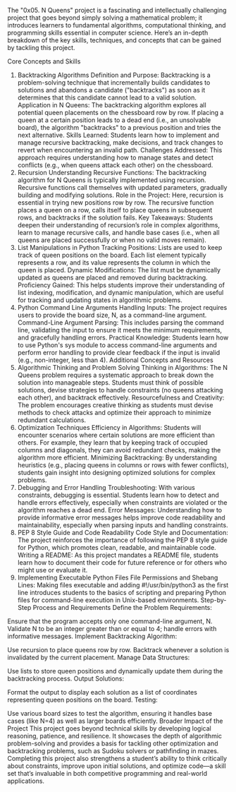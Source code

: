 The "0x05. N Queens" project is a fascinating and intellectually challenging project that goes beyond simply solving a mathematical problem; it introduces learners to fundamental algorithms, computational thinking, and programming skills essential in computer science. Here’s an in-depth breakdown of the key skills, techniques, and concepts that can be gained by tackling this project.

Core Concepts and Skills
1. Backtracking Algorithms
Definition and Purpose: Backtracking is a problem-solving technique that incrementally builds candidates to solutions and abandons a candidate ("backtracks") as soon as it determines that this candidate cannot lead to a valid solution.
Application in N Queens: The backtracking algorithm explores all potential queen placements on the chessboard row by row. If placing a queen at a certain position leads to a dead end (i.e., an unsolvable board), the algorithm "backtracks" to a previous position and tries the next alternative.
Skills Learned: Students learn how to implement and manage recursive backtracking, make decisions, and track changes to revert when encountering an invalid path.
Challenges Addressed: This approach requires understanding how to manage states and detect conflicts (e.g., when queens attack each other) on the chessboard.
2. Recursion
Understanding Recursive Functions: The backtracking algorithm for N Queens is typically implemented using recursion. Recursive functions call themselves with updated parameters, gradually building and modifying solutions.
Role in the Project: Here, recursion is essential in trying new positions row by row. The recursive function places a queen on a row, calls itself to place queens in subsequent rows, and backtracks if the solution fails.
Key Takeaways: Students deepen their understanding of recursion’s role in complex algorithms, learn to manage recursive calls, and handle base cases (i.e., when all queens are placed successfully or when no valid moves remain).
3. List Manipulations in Python
Tracking Positions: Lists are used to keep track of queen positions on the board. Each list element typically represents a row, and its value represents the column in which the queen is placed.
Dynamic Modifications: The list must be dynamically updated as queens are placed and removed during backtracking.
Proficiency Gained: This helps students improve their understanding of list indexing, modification, and dynamic manipulation, which are useful for tracking and updating states in algorithmic problems.
4. Python Command Line Arguments
Handling Inputs: The project requires users to provide the board size, N, as a command-line argument.
Command-Line Argument Parsing: This includes parsing the command line, validating the input to ensure it meets the minimum requirements, and gracefully handling errors.
Practical Knowledge: Students learn how to use Python's sys module to access command-line arguments and perform error handling to provide clear feedback if the input is invalid (e.g., non-integer, less than 4).
Additional Concepts and Resources
5. Algorithmic Thinking and Problem Solving
Thinking in Algorithms: The N Queens problem requires a systematic approach to break down the solution into manageable steps. Students must think of possible solutions, devise strategies to handle constraints (no queens attacking each other), and backtrack effectively.
Resourcefulness and Creativity: The problem encourages creative thinking as students must devise methods to check attacks and optimize their approach to minimize redundant calculations.
6. Optimization Techniques
Efficiency in Algorithms: Students will encounter scenarios where certain solutions are more efficient than others. For example, they learn that by keeping track of occupied columns and diagonals, they can avoid redundant checks, making the algorithm more efficient.
Minimizing Backtracking: By understanding heuristics (e.g., placing queens in columns or rows with fewer conflicts), students gain insight into designing optimized solutions for complex problems.
7. Debugging and Error Handling
Troubleshooting: With various constraints, debugging is essential. Students learn how to detect and handle errors effectively, especially when constraints are violated or the algorithm reaches a dead end.
Error Messages: Understanding how to provide informative error messages helps improve code readability and maintainability, especially when parsing inputs and handling constraints.
8. PEP 8 Style Guide and Code Readability
Code Style and Documentation: The project reinforces the importance of following the PEP 8 style guide for Python, which promotes clean, readable, and maintainable code.
Writing a README: As this project mandates a README file, students learn how to document their code for future reference or for others who might use or evaluate it.
9. Implementing Executable Python Files
File Permissions and Shebang Lines: Making files executable and adding #!/usr/bin/python3 as the first line introduces students to the basics of scripting and preparing Python files for command-line execution in Unix-based environments.
Step-by-Step Process and Requirements
Define the Problem Requirements:

Ensure that the program accepts only one command-line argument, N.
Validate N to be an integer greater than or equal to 4; handle errors with informative messages.
Implement Backtracking Algorithm:

Use recursion to place queens row by row.
Backtrack whenever a solution is invalidated by the current placement.
Manage Data Structures:

Use lists to store queen positions and dynamically update them during the backtracking process.
Output Solutions:

Format the output to display each solution as a list of coordinates representing queen positions on the board.
Testing:

Use various board sizes to test the algorithm, ensuring it handles base cases (like N=4) as well as larger boards efficiently.
Broader Impact of the Project
This project goes beyond technical skills by developing logical reasoning, patience, and resilience. It showcases the depth of algorithmic problem-solving and provides a basis for tackling other optimization and backtracking problems, such as Sudoku solvers or pathfinding in mazes. Completing this project also strengthens a student’s ability to think critically about constraints, improve upon initial solutions, and optimize code—a skill set that’s invaluable in both competitive programming and real-world applications.
